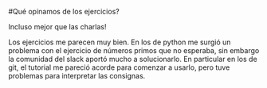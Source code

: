 #Qué opinamos de los ejercicios?

Incluso mejor que las charlas!

Los ejercicios me parecen muy bien. En los de python me surgió un problema con el ejercicio de números primos que no esperaba, sin embargo la comunidad del slack aportó mucho a solucionarlo. En particular en los de git, el tutorial me pareció acorde para comenzar a usarlo, pero tuve problemas para interpretar las consignas.

